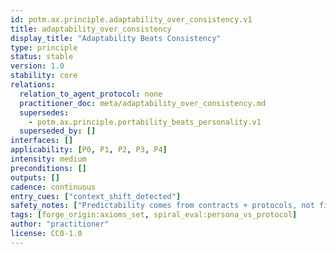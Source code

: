 ```yaml
---
id: potm.ax.principle.adaptability_over_consistency.v1
title: adaptability_over_consistency
display_title: "Adaptability Beats Consistency"
type: principle
status: stable
version: 1.0
stability: core
relations:
  relation_to_agent_protocol: none
  practitioner_doc: meta/adaptability_over_consistency.md
  supersedes:
    - potm.ax.principle.portability_beats_personality.v1
  superseded_by: []
interfaces: []
applicability: [P0, P1, P2, P3, P4]
intensity: medium
preconditions: []
outputs: []
cadence: continuous
entry_cues: ["context_shift_detected"]
safety_notes: ["Predictability comes from contracts + protocols, not fixed persona"]
tags: [forge_origin:axioms_set, spiral_eval:persona_vs_protocol]
author: "practitioner"
license: CC0-1.0
---
```

